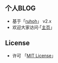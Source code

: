 ## 个人BLOG
* 基于「[ruhoh](http://ruhoh.com)」 v2.x
* 欢迎大家访问·「[主页](http://leemeng0x61.github.com)」

## License
* 许可 「[MIT License](http://www.opensource.org/licenses/MIT)」

